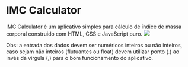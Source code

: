 # IMC Calculator 
IMC Calculator é um aplicativo simples para cálculo de índice de massa corporal construido com HTML, CSS e JavaScript puro.
![](https://i.imgur.com/1EVKkOS.gif)

Obs: a entrada dos dados devem ser numéricos inteiros ou não inteiros, caso sejam não inteiros (flutuantes ou float) devem utilizar ponto (.) ao invés da vírgula (,) para o bom funcionamento do aplicativo.
